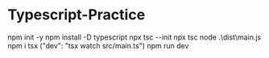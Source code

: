 # Typescript-Practice
npm init -y
npm install -D typescript
npx tsc --init
npx tsc
node .\dist\main.js
npm i tsx ("dev": "tsx watch src/main.ts")
npm run dev